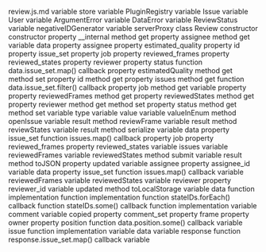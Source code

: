 review.js.md
variable store
variable PluginRegistry
variable Issue
variable User
variable ArgumentError
variable DataError
variable ReviewStatus
variable negativeIDGenerator
variable serverProxy
class Review
	constructor constructor
		property __internal
			method get
		property assignee
			method get
		variable data
			property assignee
			property estimated_quality
			property id
			property issue_set
			property job
			property reviewed_frames
			property reviewed_states
			property reviewer
			property status
		function data.issue_set.map() callback
		property estimatedQuality
			method get
			method set
		property id
			method get
		property issues
			method get
				function data.issue_set.filter() callback
		property job
			method get
		variable property
		property reviewedFrames
			method get
		property reviewedStates
			method get
		property reviewer
			method get
			method set
		property status
			method get
			method set
				variable type
				variable value
				variable valueInEnum
	method openIssue
		variable result
	method reviewFrame
		variable result
	method reviewStates
		variable result
	method serialize
		variable data
			property issue_set
				function issues.map() callback
			property job
			property reviewed_frames
			property reviewed_states
		variable issues
		variable reviewedFrames
		variable reviewedStates
	method submit
		variable result
	method toJSON
		property updated
		variable assignee
		property assignee_id
		variable data
		property issue_set
			function issues.map() callback
		variable reviewedFrames
		variable reviewedStates
		variable reviewer
		property reviewer_id
		variable updated
	method toLocalStorage
		variable data
function implementation
function implementation
	function stateIDs.forEach() callback
	function stateIDs.some() callback
function implementation
	variable comment
	variable copied
		property comment_set
		property frame
		property owner
		property position
	function data.position.some() callback
	variable issue
function implementation
	variable data
	variable response
	function response.issue_set.map() callback
variable <unknown>
